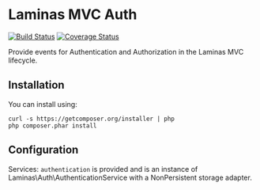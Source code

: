 Laminas MVC Auth
===========

[![Build Status](https://travis-ci.org/laminas-api-tools/api-tools-mvc-auth.png)](https://travis-ci.org/laminas-api-tools/api-tools-mvc-auth)
[![Coverage Status](https://coveralls.io/repos/laminas-api-tools/api-tools-mvc-auth/badge.png?branch=master)](https://coveralls.io/r/laminas-api-tools/api-tools-mvc-auth)

Provide events for Authentication and Authorization in the Laminas MVC lifecycle.


Installation
------------

You can install using:

```
curl -s https://getcomposer.org/installer | php
php composer.phar install
```


Configuration
-------------

Services:
    ```authentication``` is provided and is an instance of Laminas\Auth\AuthenticationService
    with a NonPersistent storage adapter.
